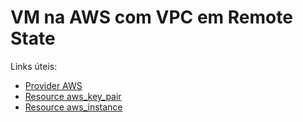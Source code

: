 # VM na AWS com VPC em Remote State

Links úteis:

- [Provider AWS](https://registry.terraform.io/providers/hashicorp/aws/latest/docs)
- [Resource aws_key_pair](https://registry.terraform.io/providers/hashicorp/aws/latest/docs/resources/key_pair)
- [Resource aws_instance](https://registry.terraform.io/providers/hashicorp/aws/latest/docs/resources/instance)
